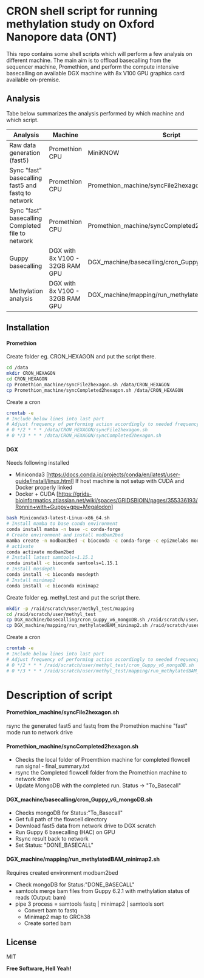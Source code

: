 # CRON shell script for running methylation study on Oxford Nanopore data (ONT)

This repo contains some shell scripts which will perform a few analysis on different machine. The main aim is to offload basecalling from the sequencer machine, Promethion, and perform the compute intensive basecalling on available DGX machine with 8x V100 GPU graphics card available on-premise. 
## Analysis

Tabe below summarizes the analysis performed by which machine and which script.

| Analysis | Machine | Script |
| ------ | ------ | ------ |
| Raw data generation (fast5) | Promethion CPU  | MiniKNOW |
| Sync "fast" basecalling fast5 and fastq to network | Promethion CPU  | Promethion_machine/syncFile2hexagon.sh |
| Sync "fast" basecalling Completed file to network | Promethion CPU  | Promethion_machine/syncCompleted2hexagon.sh |
| Guppy basecalling | DGX with 8x V100 - 32GB RAM GPU | DGX_machine/basecalling/cron_Guppy_v6_mongoDB.sh |
| Methylation analysis  | DGX with 8x V100 - 32GB RAM GPU | DGX_machine/mapping/run_methylatedBAM_minimap2.sh |

## Installation
#### Promethion

Create folder eg. CRON_HEXAGON and put the script there. 
```sh
cd /data
mkdir CRON_HEXAGON
cd CRON_HEXAGON 
cp Promethion_machine/syncFile2hexagon.sh /data/CRON_HEXAGON
cp Promethion_machine/syncCompleted2hexagon.sh /data/CRON_HEXAGON
```
Create a cron
```sh
crontab -e
# Include below lines into last part 
# Adjust frequency of performing action accordingly to needed frequency 
# 0 */2 * * * /data/CRON_HEXAGON/syncFile2hexagon.sh
# 0 */3 * * * /data/CRON_HEXAGON/syncCompleted2hexagon.sh
```
#### DGX
Needs following installed
- Miniconda3 [https://docs.conda.io/projects/conda/en/latest/user-guide/install/linux.html]
If host machine is not setup with CUDA and Docker properly linked
- Docker + CUDA [https://grids-bioinformatics.atlassian.net/wiki/spaces/GRIDSBIOIN/pages/355336193/Ronnin+with+Guppy+gpu+Megalodon]
```sh
bash Miniconda3-latest-Linux-x86_64.sh
# Install mamba to base conda environment
conda install mamba -n base -c conda-forge
# Create environment and install modbam2bed
mamba create -n modbam2bed -c bioconda -c conda-forge -c epi2melabs modbam2bed
# activate 
conda activate modbam2bed
# Install latest samtools=1.15.1
conda install -c bioconda samtools=1.15.1
# Install mosdepth
conda install -c bioconda mosdepth
# Install minimap2
conda install -c bioconda minimap2
```
Create folder eg. methyl_test and put the script there. 
```sh
mkdir -p /raid/scratch/user/methyl_test/mapping
cd /raid/scratch/user/methyl_test
cp DGX_machine/basecalling/cron_Guppy_v6_mongoDB.sh /raid/scratch/user/methyl_test
cp DGX_machine/mapping/run_methylatedBAM_minimap2.sh /raid/scratch/user/methyl_test/mapping
```
 Create a cron
```sh
crontab -e
# Include below lines into last part 
# Adjust frequency of performing action accordingly to needed frequency 
# 0 */2 * * * /raid/scratch/user/methyl_test/cron_Guppy_v6_mongoDB.sh
# 0 */3 * * * /raid/scratch/user/methyl_test/mapping/run_methylatedBAM_minimap2.sh
```

# Description of script
#### Promethion_machine/syncFile2hexagon.sh 
rsync the generated fast5 and fastq from the Promethion machine "fast" mode run to network drive

#### Promethion_machine/syncCompleted2hexagon.sh
- Checks the local folder of Proemthion machine for completed flowcell run signal - final_summary.txt
- rsync the Completed flowcell folder from the Promethion machine to network drive
- Update MongoDB with the completed run. Status -> "To_Basecall"

#### DGX_machine/basecalling/cron_Guppy_v6_mongoDB.sh
- Checks mongoDB for Status:"To_Basecall"
- Get full path of the flowcell directory
- Download fast5 data from network drive to DGX scratch
- Run Guppy 6 basecalling (HAC) on GPU 
- Rsync result back to network
- Set Status: "DONE_BASECALL"

#### DGX_machine/mapping/run_methylatedBAM_minimap2.sh
Requires created environment modbam2bed
- Check mongoDB for Status:"DONE_BASECALL"
- samtools merge bam files from Guppy 6.2.1 with methylation status of reads (Output: bam)
- pipe 3 process = samtools fastq | minimap2 | samtools sort
    - Convert bam to fastq 
    - Minimap2 map to GRCh38
    - Create sorted bam 


## License

MIT

**Free Software, Hell Yeah!**
